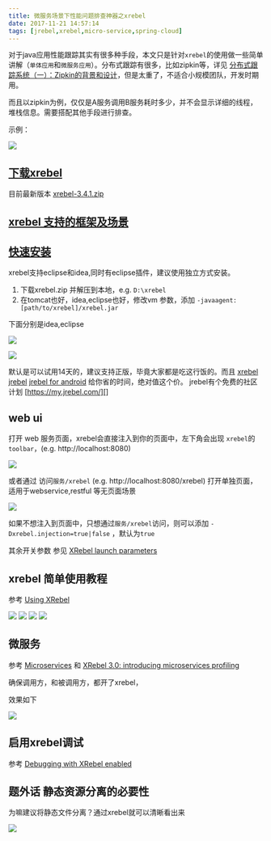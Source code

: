 ```yaml
---
title: 微服务场景下性能问题排查神器之xrebel
date: 2017-11-21 14:57:14
tags: [jrebel,xrebel,micro-service,spring-cloud]
---
```


对于java应用性能跟踪其实有很多种手段，本文只是针对`xrebel`的使用做一些简单讲解（`单体应用`和`微服务应用`）。分布式跟踪有很多，比如zipkin等，详见 [分布式跟踪系统（一）：Zipkin的背景和设计][]，但是太重了，不适合小规模团队，开发时期用。

而且以zipkin为例，仅仅是A服务调用B服务耗时多少，并不会显示详细的线程，堆栈信息。需要搭配其他手段进行排查。

示例：

![](http://ww1.sinaimg.cn/large/afaffa71ly1flpr6fphdbj21h10q30xi.jpg)

<!--more-->

## [下载xrebel][]

目前最新版本 [xrebel-3.4.1.zip][]

## [xrebel 支持的框架及场景][Xrebel支持的框架及场景]


## [快速安装][]

xrebel支持eclipse和idea,同时有eclipse插件，建议使用独立方式安装。

1. 下载xrebel.zip 并解压到本地，e.g. `D:\xrebel`
2. 在tomcat也好，idea,eclipse也好，修改vm 参数，添加 `-javaagent:[path/to/xrebel]/xrebel.jar`

下面分别是idea,eclipse

![](http://ww1.sinaimg.cn/large/afaffa71ly1flpqqhxvfhj20jd0moaat.jpg)

![](http://ww1.sinaimg.cn/large/afaffa71ly1flpqqhyux0j20wq0spmz7.jpg)

默认是可以试用14天的，建议支持正版，毕竟大家都是吃这行饭的。而且 [xrebel][] [jrebel][] [jrebel for android][JrebelForAndroid] 给你省的时间，绝对值这个价。 jrebel有个免费的社区计划 [https://my.jrebel.com/][]

## web ui

打开 web 服务页面，xrebel会直接注入到你的页面中，左下角会出现 `xrebel`的`toolbar`，(e.g. http://localhost:8080)

![](http://ww1.sinaimg.cn/large/afaffa71ly1flpqswphn4j20220bqjrc.jpg)

或者通过 访问`服务/xrebel` (e.g. http://localhost:8080/xrebel) 打开单独页面，适用于webservice,restful 等无页面场景

![](http://ww1.sinaimg.cn/large/afaffa71ly1flpqvgh2muj20md0f23z9.jpg)

如果不想注入到页面中，只想通过`服务/xrebel`访问，则可以添加 `-Dxrebel.injection=true|false` ，默认为`true`

其余开关参数 参见  [XRebel launch parameters][XrebelLaunchParameters]


## xrebel 简单使用教程

参考 [Using XRebel][UsingXrebel]

![](http://ww1.sinaimg.cn/large/afaffa71ly1flprxem5gdj20tq0h3tc1.jpg)
![](http://ww1.sinaimg.cn/large/afaffa71ly1flprxekmsfj20wx0h3jua.jpg)
![](http://ww1.sinaimg.cn/large/afaffa71ly1flprxeljmhj20tt0h3wg0.jpg)
![](http://ww1.sinaimg.cn/large/afaffa71ly1flprxelpxkj20th0h10vd.jpg)

## 微服务

参考 [Microservices][] 和 [XRebel 3.0: introducing microservices profiling][Xrebel3.0:IntroducingMicroservices] 

确保调用方，和被调用方，都开了xrebel，

效果如下

![](http://ww1.sinaimg.cn/large/afaffa71ly1flpr6fphdbj21h10q30xi.jpg)


## 启用xrebel调试

参考 [Debugging with XRebel enabled][DebuggingWithXrebelEnabled]


## 题外话 静态资源分离的必要性

为嘛建议将静态文件分离？通过xrebel就可以清晰看出来

![](http://ww1.sinaimg.cn/large/afaffa71ly1flprzm06cej20lo09iq3n.jpg)

[分布式跟踪系统（一）：Zipkin的背景和设计]: http://manzhizhen.iteye.com/blog/2348175
[下载xrebel]: https://zeroturnaround.com/software/xrebel/download/
[xrebel-3.4.1.zip]: https://zeroturnaround.com/software/xrebel/download/thank-you/?file=xrebel/releases/xrebel-3.4.1.zip
[Xrebel支持的框架及场景]: http://manuals.zeroturnaround.com/xrebel/support/index.html#
[快速安装]: https://zeroturnaround.com/software/xrebel/quick-start/
[XrebelLaunchParameters]: http://manuals.zeroturnaround.com/xrebel/use/advanced.html#xrebel-launch-parameters
[Microservices]: http://manuals.zeroturnaround.com/xrebel/use/advanced.html#microservices
[Xrebel3.0:IntroducingMicroservices]: https://zeroturnaround.com/rebellabs/xrebel-3-0-introducing-microservices-profiling/
[UsingXrebel]: http://manuals.zeroturnaround.com/xrebel/use/index.html#
[jrebel]: https://zeroturnaround.com/software/jrebel/
[JrebelForAndroid]: https://zeroturnaround.com/software/jrebel-for-android/
[xrebel]: https://zeroturnaround.com/software/xrebel/
[https://my.jrebel.com/]: https://my.jrebel.com/
[DebuggingWithXrebelEnabled]: http://manuals.zeroturnaround.com/xrebel/use/advanced.html#debugging-with-xrebel-enabled
